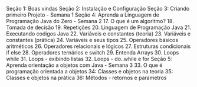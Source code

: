Seção 1: Boas vindas
Seção 2: Instalação e Configuração
Seção 3: Criando primeiro Projeto - Semana 1
Seção 4: Aprenda a Linguagem de Programação Java do Zero - Semana 2
  17. O que é um algoritmo?
  18. Tomada de decisão 
  19. Repetições
  20. Linguagem de Programação Java
  21. Executando codigos Java
  22. Variáveis e constantes (teoria)
  23. Variáveis e constantes (prática)
  24. Variáveis e seus tipos
  25. Operadores básicos aritméticos
  26. Operadores relacionais e lógicos
  27. Estruturas condicionais if else
  28. Operadores ternários e switch
  29. Entenda Arrays
  30. Loops while
  31. Loops - exibindo listas
  32. Loops - do..while e for
Seção 5: Aprenda orientação a objetos com Java - Semana 3
  33. O que é programação orientada a objetos
  34: Classes e objetos na teoria
  35: Classes e objetos na prática
  36: Métodos - retornos e parametros
